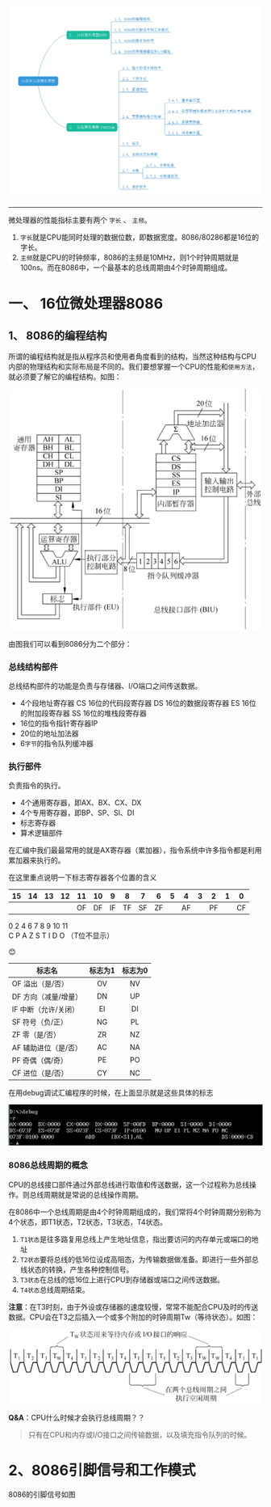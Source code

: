 ![大纲](../public/microcomputer/2mind.png)  

---  

微处理器的性能指标主要有两个 `字长` 、 `主频`。

1. `字长`就是CPU能同时处理的数据位数，即数据宽度。8086/80286都是16位的字长。
2. `主频`就是CPU的时钟频率，8086的主频是10MHz，则1个时钟周期就是100ns。而在8086中，一个最基本的总线周期由4个时钟周期组成。

# 一、 16位微处理器8086

## 1、 8086的编程结构

所谓的编程结构就是指从程序员和使用者角度看到的结构，当然这种结构与CPU内部的物理结构和实际布局是不同的。我们要想掌握一个CPU的性能和`使用方法`，就必须要了解它的编程结构。如图：

![8086编程结构](../public/microcomputer/8086PC.png "8086的编程结构")

由图我们可以看到8086分为二个部分：

### 总线结构部件

总线结构部件的功能是负责与存储器、I/O端口之间传送数据。

- 4个段地址寄存器
    CS  16位的代码段寄存器
    DS  16位的数据段寄存器
    ES  16位的附加段寄存器
    SS  16位的堆栈段寄存器  
- 16位的指令指针寄存器IP  
- 20位的地址加法器  
- 6`字节`的指令队列缓冲器

### 执行部件

负责指令的执行。

- 4个通用寄存器，即AX、BX、CX、DX  
- 4个专用寄存器，即BP、SP、SI、DI  
- 标志寄存器  
- 算术逻辑部件  

在汇编中我们最最常用的就是AX寄存器（累加器），指令系统中许多指令都是利用累加器来执行的。  

在这里重点说明一下标志寄存器各个位置的含义  

| 15 | 14 | 13 | 12 | 11 | 10 | 9 | 8 | 7 | 6 | 5 | 4 | 3 | 2 | 1 | 0 |
| --- | --- | --- | --- | --- | --- | --- | --- | --- | --- | --- | --- | --- | --- | --- | --- |
|  |  |  |  | OF | DF | IF | TF | SF | ZF |  | AF |  | PF |  | CF |

0&nbsp;2&nbsp;4&nbsp;6&nbsp;7&nbsp;8&nbsp;9&nbsp;10&nbsp;11  
C&nbsp;P&nbsp;A&nbsp;Z&nbsp;S&nbsp;T&nbsp;I&nbsp;D&nbsp;O （T位不显示）
  
:blush:

| 标志名|标志为1|标志为0|
|--|:--:|:--:|
|OF 溢出（是/否）|OV|NV|
|DF 方向（减量/增量）|DN|UP|
|IF 中断（允许/关闭）|EI|DI|
|SF 符号（负/正）|NG|PL|
|ZF 零（是/否）|ZR|NZ|
|AF 辅助进位（是/否）|AC|NA|
|PF 奇偶（偶/奇）|PE|PO|
|CF 进位（是/否）|CY|NC|

在用debug调试汇编程序的时候，在上面显示就是这些具体的标志  

![显示标志位](../public/microcomputer/debug.png "汇编debug显示")  

### 8086总线周期的概念

CPU的总线接口部件通过外部总线进行取值和传送数据，这一个过程称为总线操作。则总线周期就是常说的总线操作周期。  

在8086中一个总线周期是由4个时钟周期组成的，我们常将4个时钟周期分别称为4个状态，即T1状态，T2状态，T3状态，T4状态。  

1. `T1状态`是往多路复用总线上产生地址信息，指出要访问的内存单元或端口的地址  
2. `T2状态`要将总线的低16位设成高阻态，为传输数据做准备。即进行一些外部总线状态的转换，产生各种控制信号。  
3. `T3状态`在总线的低16位上进行CPU到存储器或端口之间传送数据。  
4. `T4状态`总线周期结束。  

**注意**：在T3时刻，由于外设或存储器的速度较慢，常常不能配合CPU及时的传送数据。CPU会在T3之后插入一个或多个附加的时钟周期Tw（等待状态）。如图：  

![总线周期序列](../public/microcomputer/BusPeriSeq.png "总线周期序列")  

**Q&A**：CPU什么时候才会执行总线周期？？  
> 只有在CPU和内存或I/O接口之间传输数据，以及填充指令队列的时候。  
  
# 2、8086引脚信号和工作模式

8086的引脚信号如图